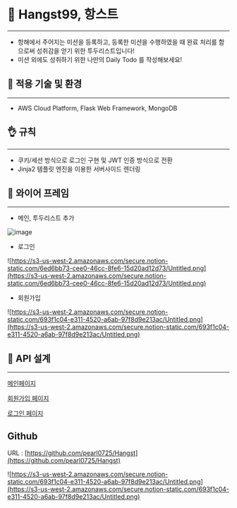 # 📝 Hangst99, 항스트

---

- 항해에서 주어지는 미션을 등록하고, 등록한 미션을 수행하였을 때 완료 처리를 함으로써 성취감을 얻기 위한 투두리스트입니다!
- 미션 외에도 성취하기 위한 나만의 Daily Todo 를 작성해보세요!

## 🧐 적용 기술 및 환경

---

- AWS Cloud Platform, Flask Web Framework, MongoDB

## 👌 규칙

---

- 쿠키/세션 방식으로 로그인 구현 및 JWT 인증 방식으로 전환
- Jinja2 템플릿 엔진을 이용한 서버사이드 렌더링

## 📕 와이어 프레임

---

- 메인, 투두리스트 추가

![image](https://github.com/pearl0725/Hangst/issues/1#issue-818950635)

- 로그인

![https://s3-us-west-2.amazonaws.com/secure.notion-static.com/6ed6bb73-cee0-46cc-8fe6-15d20ad12d73/Untitled.png](https://s3-us-west-2.amazonaws.com/secure.notion-static.com/6ed6bb73-cee0-46cc-8fe6-15d20ad12d73/Untitled.png)

- 회원가입

![https://s3-us-west-2.amazonaws.com/secure.notion-static.com/693f1c04-e311-4520-a6ab-97f8d9e213ac/Untitled.png](https://s3-us-west-2.amazonaws.com/secure.notion-static.com/693f1c04-e311-4520-a6ab-97f8d9e213ac/Untitled.png)

## 📜 API 설계

---

[메인페이지](https://www.notion.so/60002d1104e54ebeba4dd1a869440d07)

[회원가입 페이지](https://www.notion.so/075a3dbdbbf440c690277a6cc5c1e3df)

[로그인 페이지](https://www.notion.so/0192fdf66f9d4c85bb280c4b101900cf)

## Github

URL : [https://github.com/pearl0725/Hangst](https://github.com/pearl0725/Hangst)

![https://s3-us-west-2.amazonaws.com/secure.notion-static.com/693f1c04-e311-4520-a6ab-97f8d9e213ac/Untitled.png](https://s3-us-west-2.amazonaws.com/secure.notion-static.com/693f1c04-e311-4520-a6ab-97f8d9e213ac/Untitled.png)
